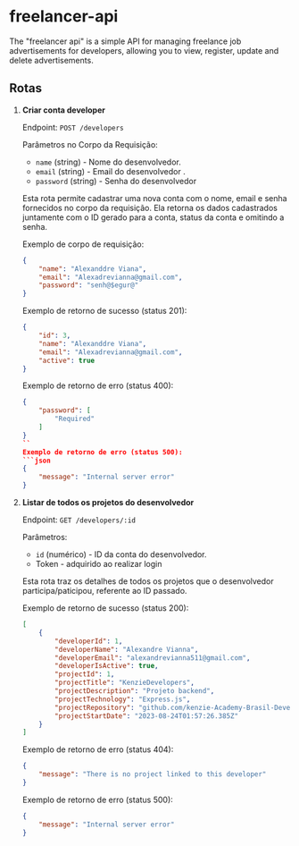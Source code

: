 # freelancer-api
The "freelancer api" is a simple API for managing freelance job advertisements for developers, allowing you to view, register, update and delete advertisements.

## Rotas

1. **Criar conta developer**

    Endpoint: `POST /developers`

    Parâmetros no Corpo da Requisição:
    - `name` (string) - Nome do desenvolvedor.
    - `email` (string) - Email do desenvolvedor .
    - `password` (string) - Senha do desenvolvedor 

    Esta rota permite cadastrar uma nova conta com o nome, email e senha fornecidos no corpo da requisição. Ela retorna os dados cadastrados juntamente com o ID gerado para a conta, status da conta e omitindo a senha.

    Exemplo de corpo de requisição:
    ```json
    {
        "name": "Alexanddre Viana",
        "email": "Alexadrevianna@gmail.com",
        "password": "senh@$egur@"
    }
    ```

    Exemplo de retorno de sucesso (status 201):
    ```json
    {
        "id": 3,
        "name": "Alexanddre Viana",
        "email": "Alexadrevianna@gmail.com",
        "active": true
    }
    ```
    Exemplo de retorno de erro (status 400):
    ```json
    {
        "password": [
            "Required"
        ]
    }
    ``
    Exemplo de retorno de erro (status 500):
    ```json
    {
        "message": "Internal server error"
    }
    ```

2. **Listar de todos os projetos do desenvolvedor**

    Endpoint: `GET /developers/:id`

    Parâmetros:
    - `id` (numérico) - ID da conta do desenvolvedor.
    - Token - adquirido ao realizar login

    Esta rota traz os detalhes de todos os projetos que o desenvolvedor participa/paticipou, referente ao ID passado.

    Exemplo de retorno de sucesso (status 200):
    ```json
    [
        {
            "developerId": 1,
            "developerName": "Alexandre Vianna",
            "developerEmail": "alexandrevianna511@gmail.com",
            "developerIsActive": true,
            "projectId": 1,
            "projectTitle": "KenzieDevelopers",
            "projectDescription": "Projeto backend",
            "projectTechnology": "Express.js",
            "projectRepository": "github.com/kenzie-Academy-Brasil-Developers/kenziedevelopers",
            "projectStartDate": "2023-08-24T01:57:26.385Z"
        }
    ]
    ```

    Exemplo de retorno de erro (status 404):
    ```json
    {
        "message": "There is no project linked to this developer"
    }
    ```

    Exemplo de retorno de erro (status 500):
    ```json
    {
        "message": "Internal server error"
    }
    ```


